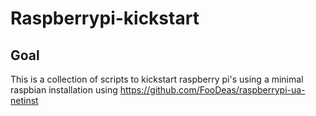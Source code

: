 # Raspberrypi-kickstart
## Goal
This is a collection of scripts to kickstart raspberry pi's using a minimal raspbian installation using https://github.com/FooDeas/raspberrypi-ua-netinst
